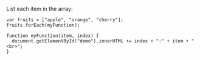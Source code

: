List each item in the array:
```
var fruits = ["apple", "orange", "cherry"];
fruits.forEach(myFunction);

function myFunction(item, index) {
  document.getElementById("demo").innerHTML += index + ":" + item + "<br>";
}
```
